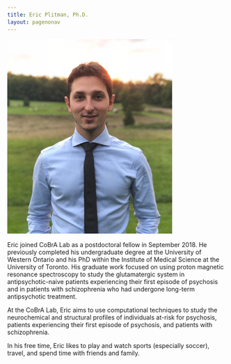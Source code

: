 ```yaml
---
title: Eric Plitman, Ph.D.
layout: pagenonav
---
```

![Eric Plitman](/images/eric-plitman.png)

Eric joined CoBrA Lab as a postdoctoral fellow in September 2018. He previously completed his undergraduate degree at the University of Western Ontario and his PhD within the Institute of Medical Science at the University of Toronto. His graduate work focused on using proton magnetic resonance spectroscopy to study the glutamatergic system in antipsychotic-naive patients experiencing their first episode of psychosis and in patients with schizophrenia who had undergone long-term antipsychotic treatment.

At the CoBrA Lab, Eric aims to use computational techniques to study the neurochemical and structural profiles of individuals at-risk for psychosis, patients experiencing their first episode of psychosis, and patients with schizophrenia.

In his free time, Eric likes to play and watch sports (especially soccer), travel, and spend time with friends and family. 
